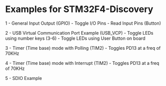 Examples for STM32F4-Discovery
=================================================

1 - General Input Output (GPIO)
	- Toggle I/O Pins
	- Read Input Pins (Button)

2 - USB Virtual Communication Port Example (USB_VCP)
	- Toggle LEDs using number keys (3-6)
	- Toggle LEDs using User Button on board

3 - Timer (Time base) mode with Polling (TIM2)
	- Toggles PD13 at a freq of 70KHz

4 - Timer (Time base) mode with Interrupt (TIM2)
	- Toggles PD13 at a freq of 70KHz

5 - SDIO Example
